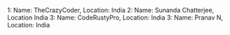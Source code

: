 1: Name: TheCrazyCoder, Location: India
2: Name: Sunanda Chatterjee, Location India
3: Name: CodeRustyPro, Location: India
3: Name: Pranav N, Location: India
